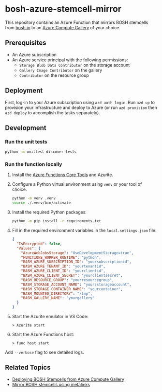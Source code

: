 # bosh-azure-stemcell-mirror

This repository contains an Azure Function that mirrors BOSH stemcells from [bosh.io](https://bosh.io/stemcells) to an [Azure Compute Gallery](https://learn.microsoft.com/en-us/azure/virtual-machines/azure-compute-gallery) of your choice.

## Prerequisites

- An Azure subscription
- An Azure service principal with the following permissions:
  - `Storage Blob Data Contributor` on the storage account
  - `Gallery Image Contributor` on the gallery
  - `Contributor` on the resource group

## Deployment

First, log-in to your Azure subscription using `azd auth login`. Run `azd up` to provision your infrastructure and deploy to Azure (or run `azd provision` then `azd deploy` to accomplish the tasks separately).

## Development

### Run the unit tests

```bash
python -m unittest discover tests
```

### Run the function locally

1. Install the [Azure Functions Core Tools](https://docs.microsoft.com/en-us/azure/azure-functions/functions-run-local?tabs=windows%2Ccsharp%2Cbash) and Azurite.

1. Configure a Python virtual environment using `venv` or your tool of choice.

    ```bash
    python -m venv .venv
    source ./.venv/bin/activate
    ```

1. Install the required Python packages:

    ```bash
    python -m pip install -r requirements.txt
    ```

1. Fill in the required environment variables in the `local.settings.json` file:

    ```json
    {
      "IsEncrypted": false,
      "Values": {
        "AzureWebJobsStorage": "UseDevelopmentStorage=true",
        "FUNCTIONS_WORKER_RUNTIME": "python",
        "BASM_AZURE_SUBSCRIPTION_ID": "yoursubscriptionid",
        "BASM_AZURE_TENANT_ID": "yourtenantid",
        "BASM_AZURE_CLIENT_ID": "yourclientid",
        "BASM_AZURE_CLIENT_SECRET": "yourclientsecret",
        "BASM_RESOURCE_GROUP": "yourresourcegroup",
        "BASM_STORAGE_ACCOUNT_NAME": "yoursstorageaccount",
        "BASM_STORAGE_CONTAINER_NAME": "yourcontainer",
        "BASM_MOUNTED_DIRECTORY": "/tmp",
        "BASM_GALLERY_NAME": "yourgallery"
      }
    }
    ```

1. Start the Azurite emulator in VS Code:

    ```console
    > Azurite start
    ```

1. Start the Azure Functions host:

    ```console
    > func host start
    ```

  Add `--verbose` flag to see detailed logs.

## Related Topics

- [Deploying BOSH Stemcells from Azure Compute Gallery](docs/deploying-bosh-stemcells-from-azure-compute-gallery.md)
- [Mirror BOSH stemcells using metalinks](https://github.com/dpb587/upstream-blob-mirror/blob/master/repository/bosh.io/stemcell/_metalink)
